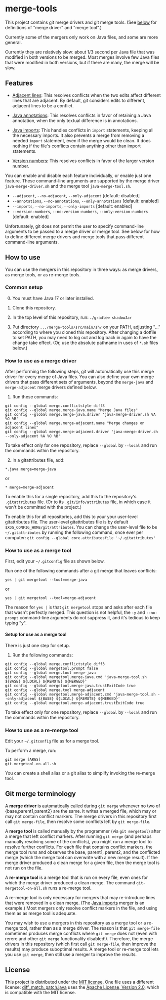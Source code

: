 # merge-tools

This project contains git merge drivers and git merge tools.  (See
[below](#git-merge-terminology) for definitions of "merge driver" and
"merge tool".)

Currently some of the mergers only work on Java files, and some are more general.

Currently they are relatively slow:  about 1/3 second per Java file that was
modified in both versions to be merged.  Most merges involve few Java files that
were modified in both versions, but if there are many, the merge will be slow.


## Features

* [Adjacent lines](README-adjacent-lines.md): This resolves conflicts when
the two edits affect different lines that are adjacent.  By default, git
considers edits to different, adjacent lines to be a conflict.

* [Java annotations](README-java-annotations.md):  This resolves conflicts in
favor of retaining a Java annotation, when the only textual difference is in
annotations.

* [Java imports](README-java-imports.md):  This handles conflicts in `import`
statements, keeping all the necessary imports.  It also prevents a merge from
removing a needed `import` statement, even if the merge would be clean.  It does
nothing if the file's conflicts contain anything other than import statements.

* [Version numbers](README-version-numbers.md):  This resolves conflicts in
favor of the larger version number.

You can enable and disable each feature individually, or enable just one feature.
These command-line arguments are supported by the merge driver
`java-merge-driver.sh` and the merge tool `java-merge-tool.sh`.
 * `--adjacent`, `--no-adjacent`, `--only-adjacent` [default: disabled]
 * `--annotations`, `--no-annotations`, `--only-annotations` [default: enabled]
 * `--imports`, `--no-imports`, `--only-imports` [default: enabled]
 * `--version-numbers`, `--no-version-numbers`, `--only-version-numbers` [default: enabled]

Unfortunately, git does not permit the user to specify command-line
arguments to be passed to a merge driver or merge tool.  See below for how
to define different merge drivers and merge tools that pass different
command-line arguments.


## How to use

You can use the mergers in this repository in three ways: as merge drivers,
as merge tools, or as re-merge tools.


### Common setup

0. You must have Java 17 or later installed.

1. Clone this repository.

2. In the top level of this repository, run: `./gradlew shadowJar`

3. Put directory `.../merge-tools/src/main/sh/` on your PATH,
adjusting "..." according to where you cloned this repository.
After changing a dotfile to set PATH, you may need to log out
and log back in again to have the change take effect.
(Or, use the absolute pathname in uses of `*.sh` files below.)


### How to use as a merge driver

After performing the following steps, git will automatically use this merge
driver for every merge of Java files.  You can also define your own merge
drivers that pass different sets of arguments, beyond the `merge-java` and
`merge-adjacent` merge drivers defined below.

1. Run these commands:
```
git config --global merge.conflictstyle diff3
git config --global merge.merge-java.name "Merge Java files"
git config --global merge.merge-java.driver 'java-merge-driver.sh %A %O %B'
git config --global merge.merge-adjacent.name "Merge changes on adjacent lines"
git config --global merge.merge-adjacent.driver 'java-merge-driver.sh --only-adjacent %A %O %B'
```

To take effect only for one repository, replace `--global` by `--local` and run
the commands within the repository.

2. In a gitattributes file, add:

```
*.java merge=merge-java
```

or

```
* merge=merge-adjacent
```

To enable this for a single repository, add this to the repository's `.gitattributes` file.
(Or to its `.git/info/attributes` file, in which case it won't be committed with the project.)

To enable this for all repositories, add this to your your user-level
gitattributes file.  The user-level gitattributes file is by default
`$XDG_CONFIG_HOME/git/attributes`.  You can change the user-level file to be
`~/.gitattributes` by running the following command, once ever per computer:
`git config --global core.attributesfile '~/.gitattributes'`


### How to use as a merge tool

First, edit your `~/.gitconfig` file as shown below.

Run one of the following commands after a git merge that leaves conflicts:

```
yes | git mergetool --tool=merge-java
```
or
```
yes | git mergetool --tool=merge-adjacent
```

The reason for `yes |` is that `git mergetool` stops and asks after each file
that wasn't perfectly merged.  This question is not helpful, the `-y` and
`--no-prompt` command-line arguments do not suppress it, and it's tedious to
keep typing "y".


#### Setup for use as a merge tool

There is just one step for setup.

1. Run the following commands:

```
git config --global merge.conflictstyle diff3
git config --global mergetool.prompt false
git config --global merge.tool merge-java
git config --global mergetool.merge-java.cmd 'java-merge-tool.sh ${BASE} ${LOCAL} ${REMOTE} ${MERGED}'
git config --global mergetool.merge-java.trustExitCode true
git config --global merge.tool merge-adjacent
git config --global mergetool.merge-adjacent.cmd 'java-merge-tool.sh --only-adjacent ${BASE} ${LOCAL} ${REMOTE} ${MERGED}'
git config --global mergetool.merge-adjacent.trustExitCode true
```

To take effect only for one repository, replace `--global` by `--local` and run
the commands within the repository.


### How to use as a re-merge tool

Edit your `~/.gitconfig` file as for a merge tool.

To perform a merge, run:

```
git merge [ARGS]
git-mergetool-on-all.sh
```

You can create a shell alias or a git alias to simplify invoking the
re-merge tool.


## Git merge terminology

A **merge driver** is automatically called during `git merge` whenever no
two of {base,parent1,parent2} are the same.  It writes a merged file, which
may or may not contain conflict markers.  The merge drivers in this
repository first call `git merge-file`, then resolve some conflicts left by
`git merge-file`.

A **merge tool** is called manually by the programmer (via `git mergetool`)
after a merge that left conflict markers.  After running `git merge` (and
perhaps manually resolving some of the conflicts), you might run a merge
tool to resolve further conflicts.  For each file that contains conflict
markers, the merge tool runs and observes the base, parent1, parent2, and
the conflicted merge (which the merge tool can overwrite with a new merge
result).  If the merge driver produced a clean merge for a given file, then
the merge tool is not run on the file.

A **re-merge tool** is a merge tool that is run on every file, even ones
for which the merge driver produced a clean merge.  The command
`git-mergetool-on-all.sh` runs a re-merge tool.

A re-merge tool is only necessary for mergers that may re-introduce lines
that were removed in a clean merge.  (The [Java
imports](README-java-imports.md) merger is an example.)  Most mergers only
resolve conflict markers in the file, and using them as as merge tool is
adequate.

You may wish to use a mergers in this repository as a merge tool or a
re-merge tool, rather than as a merge driver.  The reason is that `git
merge-file` sometimes produces merge conflicts where `git merge` does not
(even with rerere and other `git merge` functionality disabled!).
Therefore, the merge drivers in this repository (which first call `git
merge-file`, then improve the results) may produce suboptimal results.  A
merge tool or re-merge tool lets you use `git merge`, then still use a
merger to improve the results.


## License

This project is distributed under the [MIT license](LICENSE).  One file
uses a different license:
[diff_match_patch.java](src/main/java/name/fraser/neil/plaintext/diff_match_patch.java)
uses the [Apache License, Version
2.0](http://www.apache.org/licenses/LICENSE-2.0), which is compatible with
the MIT license.
